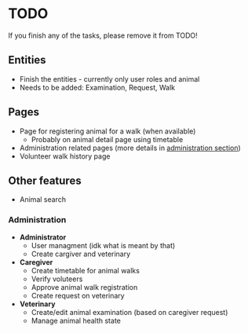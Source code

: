 # TODO

If you finish any of the tasks, please remove it from TODO!

## Entities
- Finish the entities - currently only user roles and animal
- Needs to be added: Examination, Request, Walk

## Pages
- Page for registering animal for a walk (when available)
    - Probably on animal detail page using timetable
- Administration related pages
(more details in [administration section](#administration))
- Volunteer walk history page

## Other features
- Animal search

### Administration
- **Administrator**
    - User managment (idk what is meant by that)
    - Create cargiver and veterinary
- **Caregiver**
    - Create timetable for animal walks
    - Verify voluteers
    - Approve animal walk registration
    - Create request on veterinary
- **Veterinary**
    - Create/edit animal examination (based on caregiver request)
    - Manage animal health state

